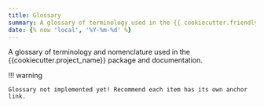 ```yaml
---
title: Glossary 
summary: A glossary of terminology used in the {{ cookiecutter.friendly_name }} package and documentation. 
date: {% now 'local', '%Y-%m-%d' %}
---
```


A glossary of terminology and nomenclature used in the {{cookiecutter.project_name}} package and documentation.

!!! warning

    Glossary not implemented yet! Recommend each item has its own anchor link.
